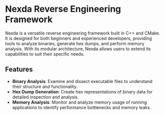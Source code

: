 # Nexda Reverse Engineering Framework

Nexda is a versatile reverse engineering framework built in C++ and CMake. It is designed for both beginners and experienced developers, providing tools to analyze binaries, generate hex dumps, and perform memory analysis. With its modular architecture, Nexda allows users to extend its capabilities to suit their specific needs.

## Features

- **Binary Analysis**: Examine and dissect executable files to understand their structure and functionality.
- **Hex Dump Generation**: Create hex representations of binary data for detailed inspection and analysis.
- **Memory Analysis**: Monitor and analyze memory usage of running applications to identify performance bottlenecks and memory leaks.
